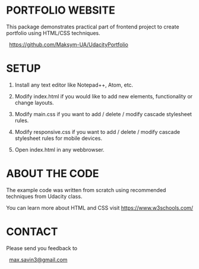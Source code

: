 PORTFOLIO WEBSITE
===

This package demonstrates practical part of frontend project to create
portfolio using HTML/CSS techniques. 

  https://github.com/Maksym-UA/UdacityPortfolio

SETUP
===

 1. Install any text editor like Notepad++, Atom, etc.

 2. Modify index.html if you would like to add new elements, functionality or 
	change layouts.

 3. Modify main.css if you want to add / delete / modify cascade stylesheet rules.

 4. Modify responsive.css if you want to add / delete / modify cascade stylesheet rules for mobile devices.    

 5. Open index.html in any webbrowser.

ABOUT THE CODE
===

The example code was written from scratch using recommended techniques from Udacity class.

You can learn more about HTML and CSS visit https://www.w3schools.com/ 

CONTACT
===

Please send you feedback to

  max.savin3@gmail.com
